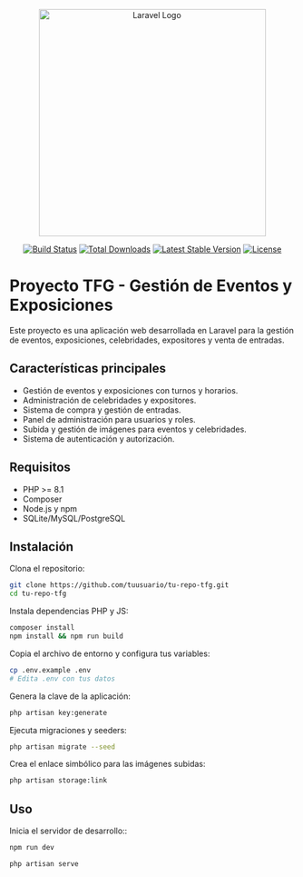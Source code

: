 <p align="center"><a href="https://laravel.com" target="_blank"><img src="https://raw.githubusercontent.com/laravel/art/master/logo-lockup/5%20SVG/2%20CMYK/1%20Full%20Color/laravel-logolockup-cmyk-red.svg" width="400" alt="Laravel Logo"></a></p>

<p align="center">
<a href="https://github.com/laravel/framework/actions"><img src="https://github.com/laravel/framework/workflows/tests/badge.svg" alt="Build Status"></a>
<a href="https://packagist.org/packages/laravel/framework"><img src="https://img.shields.io/packagist/dt/laravel/framework" alt="Total Downloads"></a>
<a href="https://packagist.org/packages/laravel/framework"><img src="https://img.shields.io/packagist/v/laravel/framework" alt="Latest Stable Version"></a>
<a href="https://packagist.org/packages/laravel/framework"><img src="https://img.shields.io/packagist/l/laravel/framework" alt="License"></a>
</p>

# Proyecto TFG - Gestión de Eventos y Exposiciones

Este proyecto es una aplicación web desarrollada en Laravel para la gestión de eventos, exposiciones, celebridades, expositores y venta de entradas.

## Características principales

- Gestión de eventos y exposiciones con turnos y horarios.
- Administración de celebridades y expositores.
- Sistema de compra y gestión de entradas.
- Panel de administración para usuarios y roles.
- Subida y gestión de imágenes para eventos y celebridades.
- Sistema de autenticación y autorización.

## Requisitos

- PHP >= 8.1
- Composer
- Node.js y npm
- SQLite/MySQL/PostgreSQL

## Instalación

Clona el repositorio:
   ```bash
   git clone https://github.com/tuusuario/tu-repo-tfg.git
   cd tu-repo-tfg
   ```
Instala dependencias PHP y JS:
   ```bash
   composer install
   npm install && npm run build
   ```
Copia el archivo de entorno y configura tus variables:
   ```bash
   cp .env.example .env
   # Edita .env con tus datos
   ```
Genera la clave de la aplicación:
   ```bash
   php artisan key:generate
   ```
Ejecuta migraciones y seeders:
   ```bash
   php artisan migrate --seed
   ```
Crea el enlace simbólico para las imágenes subidas:
   ```bash
   php artisan storage:link
   ```

## Uso

Inicia el servidor de desarrollo::
   ```bash
   npm run dev
   ```
   ```bash
   php artisan serve
   ```
